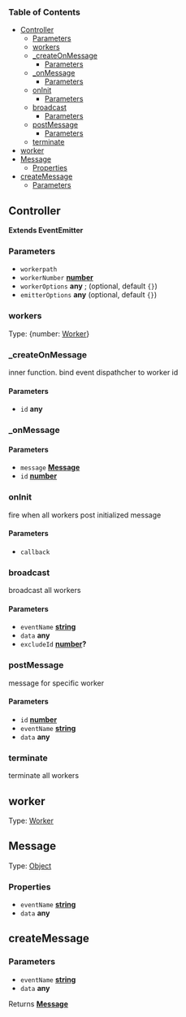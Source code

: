 <!-- Generated by documentation.js. Update this documentation by updating the source code. -->

### Table of Contents

*   [Controller][1]
    *   [Parameters][2]
    *   [workers][3]
    *   [\_createOnMessage][4]
        *   [Parameters][5]
    *   [\_onMessage][6]
        *   [Parameters][7]
    *   [onInit][8]
        *   [Parameters][9]
    *   [broadcast][10]
        *   [Parameters][11]
    *   [postMessage][12]
        *   [Parameters][13]
    *   [terminate][14]
*   [worker][15]
*   [Message][16]
    *   [Properties][17]
*   [createMessage][18]
    *   [Parameters][19]

## Controller

**Extends EventEmitter**

### Parameters

*   `workerpath` &#x20;
*   `workerNumber` **[number][20]**&#x20;
*   `workerOptions` **any** ; (optional, default `{}`)
*   `emitterOptions` **any**  (optional, default `{}`)

### workers

Type: {number: [Worker][21]}

### \_createOnMessage

inner function. bind event dispathcher to worker id

#### Parameters

*   `id` **any**&#x20;

### \_onMessage

#### Parameters

*   `message` **[Message][16]**&#x20;
*   `id` **[number][20]**&#x20;

### onInit

fire when all workers post initialized message

#### Parameters

*   `callback` &#x20;

### broadcast

broadcast all workers

#### Parameters

*   `eventName` **[string][22]**&#x20;
*   `data` **any**&#x20;
*   `excludeId` **[number][20]?**&#x20;

### postMessage

message for specific worker

#### Parameters

*   `id` **[number][20]**&#x20;
*   `eventName` **[string][22]**&#x20;
*   `data` **any**&#x20;

### terminate

terminate all workers

## worker

Type: [Worker][21]

## Message

Type: [Object][23]

### Properties

*   `eventName` **[string][22]**&#x20;
*   `data` **any**&#x20;

## createMessage

### Parameters

*   `eventName` **[string][22]**&#x20;
*   `data` **any**&#x20;

Returns **[Message][16]**&#x20;

[1]: #controller

[2]: #parameters

[3]: #workers

[4]: #_createonmessage

[5]: #parameters-1

[6]: #_onmessage

[7]: #parameters-2

[8]: #oninit

[9]: #parameters-3

[10]: #broadcast

[11]: #parameters-4

[12]: #postmessage

[13]: #parameters-5

[14]: #terminate

[15]: #worker

[16]: #message

[17]: #properties

[18]: #createmessage

[19]: #parameters-6

[20]: https://developer.mozilla.org/docs/Web/JavaScript/Reference/Global_Objects/Number

[21]: https://developer.mozilla.org/docs/Web/JavaScript

[22]: https://developer.mozilla.org/docs/Web/JavaScript/Reference/Global_Objects/String

[23]: https://developer.mozilla.org/docs/Web/JavaScript/Reference/Global_Objects/Object
